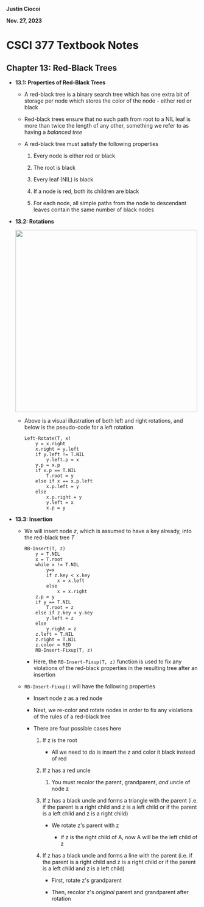 **Justin Ciocoi**

**Nov. 27, 2023**

# CSCI 377 Textbook Notes

## Chapter 13: Red-Black Trees

- **13.1: Properties of Red-Black Trees**
  
  - A red-black tree is a binary search tree which has one extra bit of storage per node which stores the color of the node - either red or black
  
  - Red-black trees ensure that no such path from root to a NIL leaf is more than twice the length of any other, something we refer to as having a *balanced tree*
  
  - A red-black tree must satisfy the following properties
    
    1. Every node is either red or black
    
    2. The root is black
    
    3. Every leaf (NIL) is black
    
    4. If a node is red, both its children are black 
    
    5. For each node, all simple paths from the node to descendant leaves contain the same number of black nodes

- **13.2: Rotations**
  
  <img title="" src="file:///C:/Users/Justin/Pictures/marktextImages/5637e503aee3996e8dd0cbb0d9ea4d39740e7ccc.png" alt="" data-align="center" width="477">
  
  - Above is a visual illustration of both left and right rotations, and below is the pseudo-code for a left rotation
    
    ```
    Left-Rotate(T, x)
        y = x.right
        x.right = y.left
        if y.left != T.NIL
            y.left.p = x
        y.p = x.p
        if x.p == T.NIL
            T.root = y
        else if x == x.p.left
            x.p.left = y
        else 
            x.p.right = y
            y.left = x
            x.p = y
    ```

- **13.3: Insertion**
  
  - We will insert node $z$, which is assumed to have a key already, into the red-black tree $T$
    
    ```
    RB-Insert(T, z)
        y = T.NIL
        x = T.root
        while x != T.NIL
            y=x
            if z.key < x.key
                x = x.left
            else
                x = x.right
        z.p = y
        if y == T.NIL
            T.root = z
        else if z.key < y.key
            y.left = z
        else
            y.right = z
        z.left = T.NIL
        z.right = T.NIL
        z.color = RED
        RB-Insert-Fixup(T, z)
    ```
    
    - Here, the `RB-Insert-Fixup(T, z)` function is used to fix any violations of the red-black properties in the resulting tree after an insertion
  
  - `RB-Insert-Fixup()` will have the following properties
    
    - Insert node z as a red node
    
    - Next, we re-color and rotate nodes in order to fix any violations of the rules of a red-black tree
    
    - There are four possible cases here
      
      1. If z is the root
         
         - All we need to do is insert the z and color it black instead of red
      
      2. If z has a red uncle
         
         1. You must recolor the parent, grandparent, *and* uncle of node z
      
      3. If z has a black uncle and forms a triangle with the parent (i.e. if the parent is a right child and z is a left child or if the parent is a left child and z is a right child)
         
         - We rotate z's parent with z
           
           - if z is the right child of A, now A will be the left child of z
      
      4. If z has a black uncle and forms a line with the parent (i.e. if the parent is a right child and z is a right child or if the parent is a left child and z is a left child)
         
         - First, rotate z's grandparent
         
         - Then, recolor z's *original* parent and grandparent after rotation

